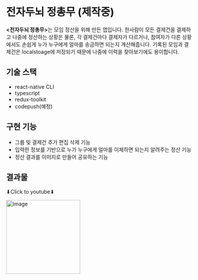 # 전자두뇌 정총무 (제작중)

<b><전자두뇌 정총무></b>는 모임 정산을 위해 만든 앱입니다. 한사람이 모든 결제건을 결제하고 나중에 정산하는 상황은 물론, 각 결제건마다 결제자가 다르거나, 참여자가 다른 상황에서도 손쉽게 누가 누구에게 얼마를 송금하면 되는지 계산해줍니다.
기록된 모임과 결제건은 localstoage에 저장되기 때문에 나중에 이력을 찾아보기에도 용이합니다.

## 기술 스택

- react-native CLI
- typescript
- redux-toolkit
- codepush(예정)

## 구현 기능

- 그룹 및 결제건 추가 편집 삭제 기능
- 입력한 정보를 기반으로 누가 누구에게 얼마를 이체하면 되는지 알려주는 정산 기능
- 정산 결과를 이미지로 만들어 공유하는 기능

## 결과물
⬇Click to youtube⬇


[<img width="200" alt="image" src="https://user-images.githubusercontent.com/30457954/197522059-72bad0aa-b2d9-4b70-9f7c-a0084063a9ed.png">](https://youtu.be/ITHlcc4ZmYA)
